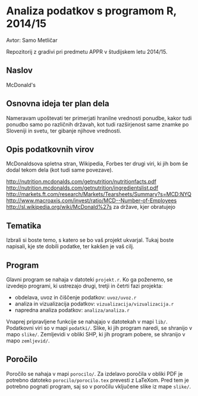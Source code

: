# Analiza podatkov s programom R, 2014/15

Avtor: Samo Metličar

Repozitorij z gradivi pri predmetu APPR v študijskem letu 2014/15.

## Naslov

McDonald's

## Osnovna ideja ter plan dela

Nameravam upoštevati ter primerjati hranilne vrednosti ponudbe, kakor tudi ponudbo samo po različnih državah, kot tudi razširjenost same znamke po Sloveniji in svetu, ter gibanje njihove vrednosti.

## Opis podatkovnih virov

McDonaldsova spletna stran, Wikipedia, Forbes ter drugi viri, ki jih bom še dodal tekom dela (kot tudi same povezave).

http://nutrition.mcdonalds.com/getnutrition/nutritionfacts.pdf
http://nutrition.mcdonalds.com/getnutrition/ingredientslist.pdf
http://markets.ft.com/research/Markets/Tearsheets/Summary?s=MCD:NYQ
http://www.macroaxis.com/invest/ratio/MCD--Number-of-Employees
http://sl.wikipedia.org/wiki/McDonald%27s za države, kjer obratujejo

## Tematika

Izbrali si boste temo, s katero se bo vaš projekt ukvarjal. Tukaj boste
napisali, kje ste dobili podatke, ter kakšen je vaš cilj.

## Program

Glavni program se nahaja v datoteki `projekt.r`. Ko ga poženemo, se izvedejo
programi, ki ustrezajo drugi, tretji in četrti fazi projekta:

* obdelava, uvoz in čiščenje podatkov: `uvoz/uvoz.r`
* analiza in vizualizacija podatkov: `vizualizacija/vizualizacija.r`
* napredna analiza podatkov: `analiza/analiza.r`

Vnaprej pripravljene funkcije se nahajajo v datotekah v mapi `lib/`. Podatkovni
viri so v mapi `podatki/`. Slike, ki jih program naredi, se shranijo v mapo
`slike/`. Zemljevidi v obliki SHP, ki jih program pobere, se shranijo v mapo
`zemljevid/`.

## Poročilo

Poročilo se nahaja v mapi `porocilo/`. Za izdelavo poročila v obliki PDF je
potrebno datoteko `porocilo/porocilo.tex` prevesti z LaTeXom. Pred tem je
potrebno pognati program, saj so v poročilu vključene slike iz mape `slike/`.
